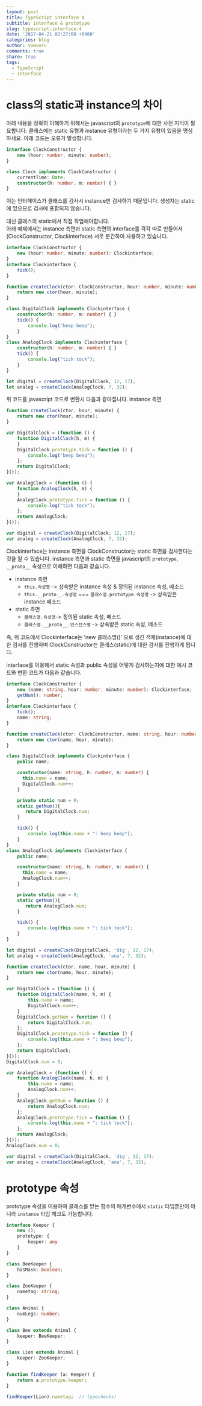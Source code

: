 ```yaml
---
layout: post
title: TypeScript interface 4
subtitle: interface & prototype
slug: typescript-interface-4
date: '2017-04-21 02:27:00 +0900'
categories: blog
author: vomvoru
comments: true
share: true
tags:
  - TypeScript
  - interface
---
```


# class의 static과 instance의 차이
아래 내용을 정확히 이해하기 위해서는 javascript의 `prototype`에 대한 사전 지식이 필요합니다.
클래스에는 static 유형과 instance 유형이라는 두 가지 유형이 있음을 명심하세요. 아래 코드는 오류가 발생합니다.
```ts
interface ClockConstructor {
    new (hour: number, minute: number);
}

class Clock implements ClockConstructor {
    currentTime: Date;
    constructor(h: number, m: number) { }
}
```
이는 인터페이스가 클래스를 검사시 instance만 검사하기 때문입니다. 생성자는 static에 있으므로 검사에 포함되지 않습니다.

대신 클래스의 static에서 직접 작업해야합니다.  
아래 예제에서는 instance 측면과 static 측면의 interface를 각각 따로 만들어서 (ClockConstructor, Clockinterface) 서로 분간하여 사용하고 있습니다.

```ts
interface ClockConstructor {
    new (hour: number, minute: number): Clockinterface;
}
interface Clockinterface {
    tick();
}

function createClock(ctor: ClockConstructor, hour: number, minute: number): Clockinterface {
    return new ctor(hour, minute);
}

class DigitalClock implements Clockinterface {
    constructor(h: number, m: number) { }
    tick() {
        console.log("beep beep");
    }
}
class AnalogClock implements Clockinterface {
    constructor(h: number, m: number) { }
    tick() {
        console.log("tick tock");
    }
}

let digital = createClock(DigitalClock, 12, 17);
let analog = createClock(AnalogClock, 7, 32);
```

위 코드를 javascript 코드로 변환시 다음과 같아집니다.
instance 측면

```js
function createClock(ctor, hour, minute) {
    return new ctor(hour, minute);
}

var DigitalClock = (function () {
    function DigitalClock(h, m) {
    }
    DigitalClock.prototype.tick = function () {
        console.log("beep beep");
    };
    return DigitalClock;
}());

var AnalogClock = (function () {
    function AnalogClock(h, m) {
    }
    AnalogClock.prototype.tick = function () {
        console.log("tick tock");
    };
    return AnalogClock;
}());

var digital = createClock(DigitalClock, 12, 17);
var analog = createClock(AnalogClock, 7, 32);
```

Clockinterface는 instance 측면을 ClockConstructor는 static 측면을 검사한다는것을 알 수 있습니다.
instance 측면과 static 측면을 javascript의 `prototype`, `__proto__` 속성으로 이해하면 다음과 같습니다.
* instance 측면
    * `this.속성명` -> 상속받은 instance 속성 & 정의된 instance 속성, 메소드
    * `this.__proto__.속성명` === `클래스명.prototype.속성명` -> 상속받은 instance 메소드
* static 측면
    * `클래스명.속성명`-> 정의된 static 속성, 메소드
    * `클래스명.__proto__.인스턴스명` -> 상속받은 static 속성, 메소드

즉, 위 코드에서 Clockinterface는 'new 클래스명()' 으로 생긴 객체(instance)에 대한 검사를 진행하며 ClockConstructor는 클래스(static)에 대한 검사를 진행하게 됩니다.

interface를 이용해서 static 속성과 public 속성을 어떻게 검사하는지에 대한 예시 코드와 변환 코드가 다음과 같습니다.

```ts
interface ClockConstructor {
    new (name: string, hour: number, minute: number): Clockinterface;
    getNum(): number;
}
interface Clockinterface {
    tick();
    name: string;
}

function createClock(ctor: ClockConstructor, name: string, hour: number, minute: number): Clockinterface {
    return new ctor(name, hour, minute);
}

class DigitalClock implements Clockinterface {
    public name;

    constructor(name: string, h: number, m: number) {
      this.name = name;
      DigitalClock.num++;
    }

    private static num = 0;
    static getNum(){
       return DigitalClock.num;
    }

    tick() {
        console.log(this.name + ": beep beep");
    }
}
class AnalogClock implements Clockinterface {
    public name;

    constructor(name: string, h: number, m: number) {
      this.name = name;
      AnalogClock.num++;
    }

    private static num = 0;
    static getNum(){
       return AnalogClock.num;
    }

    tick() {
        console.log(this.name + ": tick tock");
    }
}

let digital = createClock(DigitalClock, 'dig', 12, 17);
let analog = createClock(AnalogClock, 'ana', 7, 32);
```

```js
function createClock(ctor, name, hour, minute) {
    return new ctor(name, hour, minute);
}

var DigitalClock = (function () {
    function DigitalClock(name, h, m) {
        this.name = name;
        DigitalClock.num++;
    }
    DigitalClock.getNum = function () {
        return DigitalClock.num;
    };
    DigitalClock.prototype.tick = function () {
        console.log(this.name + ": beep beep");
    };
    return DigitalClock;
}());
DigitalClock.num = 0;

var AnalogClock = (function () {
    function AnalogClock(name, h, m) {
        this.name = name;
        AnalogClock.num++;
    }
    AnalogClock.getNum = function () {
        return AnalogClock.num;
    };
    AnalogClock.prototype.tick = function () {
        console.log(this.name + ": tick tock");
    };
    return AnalogClock;
}());
AnalogClock.num = 0;

var digital = createClock(DigitalClock, 'dig', 12, 17);
var analog = createClock(AnalogClock, 'ana', 7, 32);
```


# prototype 속성

prototype 속성을 이용하여 클래스를 받는 함수의 매개변수에서 `static` 타입뿐만이 아니라 `instance` 타입 체크도 가능합니다.
```ts
interface Keeper {
    new ();
    prototype: {
        keeper: any
    }
}

class BeeKeeper {
    hasMask: boolean;
}

class ZooKeeper {
    nametag: string;
}

class Animal {
    numLegs: number;
}

class Bee extends Animal {
    keeper: BeeKeeper;
}

class Lion extends Animal {
    keeper: ZooKeeper;
}

function findKeeper (a: Keeper) {
    return a.prototype.keeper;
}

findKeeper(Lion).nametag;  // typechecks!
```
